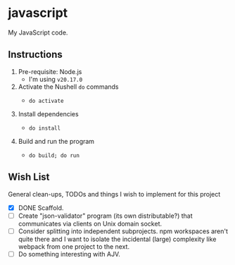 # javascript

My JavaScript code.


## Instructions

1. Pre-requisite: Node.js
   * I'm using `v20.17.0`
2. Activate the Nushell `do` commands
   * ```nushell
     do activate
     ```
3. Install dependencies
   * ```nushell
     do install
     ```
4. Build and run the program
   * ```nushell
     do build; do run 
     ```


## Wish List

General clean-ups, TODOs and things I wish to implement for this project

* [x] DONE Scaffold.
* [ ] Create "json-validator" program (its own distributable?) that communicates via clients on Unix domain socket.
* [ ] Consider splitting into independent subprojects. npm workspaces aren't quite there and I want to isolate the
  incidental (large) complexity like webpack from one project to the next. 
* [ ] Do something interesting with AJV.
